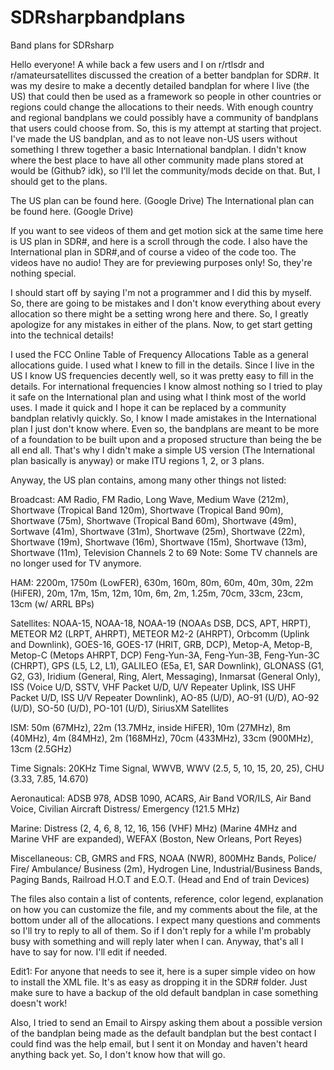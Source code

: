 # SDRsharpbandplans
Band plans for SDRsharp

Hello everyone! A while back a few users and I on r/rtlsdr and r/amateursatellites discussed the creation of a better bandplan for SDR#. It was my desire to make a decently detailed bandplan for where I live (the US) that could then be used as a framework so people in other countries or regions could change the allocations to their needs. With enough country and regional bandplans we could possibly have a community of bandplans that users could choose from. So, this is my attempt at starting that project. I've made the US bandplan, and as to not leave non-US users without something I threw together a basic International bandplan. I didn't know where the best place to have all other community made plans stored at would be (Github? idk), so I'll let the community/mods decide on that. But, I should get to the plans.

The US plan can be found here. (Google Drive)
The International plan can be found here. (Google Drive)

If you want to see videos of them and get motion sick at the same time here is US plan in SDR#, and here is a scroll through the code.  I also have the International plan in SDR#,and of course a video of the code too. The videos have no audio! They are for previewing purposes only! So, they're nothing special.

I should start off by saying I'm not a programmer and I did this by myself. So, there are going to be mistakes and I don't know everything about every allocation so there might be a setting wrong here and there. So, I greatly apologize for any mistakes in either of the plans. Now, to get start getting into the technical details!

I used the FCC Online Table of Frequency Allocations Table as a general allocations guide. I used what I knew to fill in the details. Since I live in the US I know US frequencies decently well, so it was pretty easy to fill in the details. For international frequencies I know almost nothing so I tried to play it safe on the International plan and using what I think most of the world uses. I made it quick and I hope it can be replaced by a community bandplan relativly quickly. So, I know I made amistakes in the International plan I just don't know where. Even so, the bandplans are meant to be more of a foundation to be built upon and a proposed structure than being the be all end all. That's why I didn't make a simple US version (The International plan basically is anyway) or make ITU regions 1, 2, or 3 plans.

Anyway, the US plan contains, among many other things not listed:

Broadcast: AM Radio, FM Radio, Long Wave, Medium Wave (212m), Shortwave (Tropical Band 120m), Shortwave (Tropical Band 90m), Shortwave (75m), Shortwave (Tropical Band 60m), Shortwave (49m), 
Sortwave (41m), Shortwave (31m), Shortwave (25m), Shortwave (22m), Shortwave (19m), Shortwave (16m), Shortwave (15m), Shortwave (13m), Shortwave (11m), Television Channels 2 to 69 Note: Some TV 
channels are no longer used for TV anymore.  

HAM: 2200m, 1750m (LowFER), 630m, 160m, 80m, 60m, 40m, 30m, 22m (HiFER), 20m, 17m, 15m, 12m, 10m, 6m, 2m, 1.25m, 70cm, 33cm, 23cm, 13cm   (w/ ARRL BPs) 

Satellites: NOAA-15, NOAA-18, NOAA-19 (NOAAs DSB, DCS, APT, HRPT), METEOR M2 (LRPT, AHRPT), METEOR M2-2 (AHRPT), Orbcomm (Uplink and Downlink), GOES-16, GOES-17 (HRIT, GRB, DCP), Metop-A, 
Metop-B, Metop-C (Metops AHRPT, DCP) Feng-Yun-3A, Feng-Yun-3B, Feng-Yun-3C (CHRPT), GPS (L5, L2, L1), GALILEO (E5a, E1, SAR Downlink), GLONASS (G1, G2, G3), Iridium (General, Ring, Alert, Messaging), 
Inmarsat (General Only), ISS (Voice U/D, SSTV, VHF Packet U/D, U/V Repeater Uplink, ISS UHF Packet U/D, ISS U/V Repeater Downlink), AO-85 (U/D), AO-91 (U/D), AO-92 (U/D), SO-50 (U/D), PO-101 (U/D), 
SiriusXM Satellites  

ISM: 50m (67MHz), 22m (13.7MHz, inside HiFER), 10m (27MHz), 8m (40MHz), 4m (84MHz), 2m (168MHz), 70cm (433MHz), 33cm (900MHz), 13cm (2.5GHz)  

Time Signals: 20KHz Time Signal, WWVB, WWV (2.5, 5, 10, 15, 20, 25), CHU (3.33, 7.85, 14.670)  

Aeronautical: ADSB 978, ADSB 1090, ACARS, Air Band VOR/ILS, Air Band Voice, Civilian Aircraft Distress/ Emergency (121.5 MHz)  

Marine: Distress (2, 4, 6, 8, 12, 16, 156 (VHF) MHz) (Marine 4MHz and Marine VHF are expanded), WEFAX (Boston, New Orleans, Port Reyes)  

Miscellaneous: CB, GMRS and FRS, NOAA (NWR), 800MHz Bands, Police/ Fire/ Ambulance/ Business (2m), Hydrogen Line, Industrial/Business Bands, Paging Bands, Railroad H.O.T and E.O.T. (Head and End of train 
Devices)

The files also contain a list of contents, reference, color legend, explanation on how you can customize the file, and my comments about the file, at the bottom under all of the allocations.
I expect many questions and comments so I'll try to reply to all of them. So if I don't reply for a while I'm probably busy with something and will reply later when I can.
Anyway, that's all I have to say for now. I'll edit if needed.

Edit1: For anyone that needs to see it, here is a super simple video on how to install the XML file. It's as easy as dropping it in the SDR# folder. Just make sure to have a backup of the old default bandplan in case something doesn't work!

Also, I tried to send an Email to Airspy asking them about a possible version of the bandplan being made as the default bandplan but the best contact I could find was the help email, but I sent it on Monday and haven't heard anything back yet. So, I don't know how that will go.
